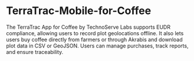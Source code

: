 # TerraTrac-Mobile-for-Coffee
The TerraTrac App for Coffee by TechnoServe Labs supports EUDR compliance, allowing users to record plot geolocations offline. It also lets users buy coffee directly from farmers or through Akrabis and download plot data in CSV or GeoJSON. Users can manage purchases, track reports, and ensure traceability.
